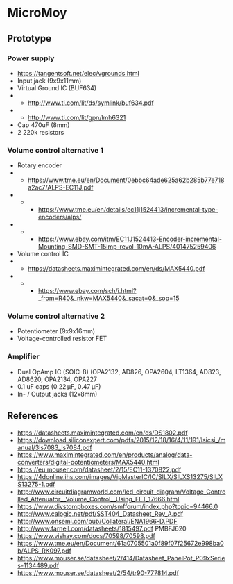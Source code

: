 # MicroMoy

## Prototype
### Power supply
* https://tangentsoft.net/elec/vgrounds.html
* Input jack (9x9x11mm)
* Virtual Ground IC (BUF634)
* * http://www.ti.com/lit/ds/symlink/buf634.pdf
* * http://www.ti.com/lit/gpn/lmh6321
* Cap 470uF (8mm)
* 2 220k resistors

### Volume control alternative 1
* Rotary encoder
* * https://www.tme.eu/en/Document/0ebbc64ade625a62b285b77e718a2ac7/ALPS-EC11J.pdf
* * * https://www.tme.eu/en/details/ec11j1524413/incremental-type-encoders/alps/
* * * https://www.ebay.com/itm/EC11J1524413-Encoder-incremental-Mounting-SMD-SMT-15imp-revol-10mA-ALPS/401475259406
* Volume control IC
* * https://datasheets.maximintegrated.com/en/ds/MAX5440.pdf
* * * https://www.ebay.com/sch/i.html?_from=R40&_nkw=MAX5440&_sacat=0&_sop=15

### Volume control alternative 2
* Potentiometer (9x9x16mm)
* Voltage-controlled resistor FET

### Amplifier
* Dual OpAmp IC (SOIC-8) (OPA2132, AD826, OPA2604, LT1364, AD823, AD8620, OPA2134, OPA227
* 0.1 uF caps (0.22 µF, 0.47 µF)
* In- / Output jacks (12x8mm)

## References

* https://datasheets.maximintegrated.com/en/ds/DS1802.pdf
* https://download.siliconexpert.com/pdfs/2015/12/18/16/4/11/191/lsicsi_/manual/3ls7083_ls7084.pdf
* https://www.maximintegrated.com/en/products/analog/data-converters/digital-potentiometers/MAX5440.html
* https://eu.mouser.com/datasheet/2/15/EC11-1370822.pdf
* https://4donline.ihs.com/images/VipMasterIC/IC/SILX/SILXS13275/SILXS13275-1.pdf
* http://www.circuitdiagramworld.com/led_circuit_diagram/Voltage_Controlled_Attenuator__Volume_Control__Using_FET_17666.html
* https://www.diystompboxes.com/smfforum/index.php?topic=94466.0
* http://www.calogic.net/pdf/SST404_Datasheet_Rev_A.pdf
* http://www.onsemi.com/pub/Collateral/ENA1966-D.PDF
* http://www.farnell.com/datasheets/1815497.pdf PMBFJ620
* https://www.vishay.com/docs/70598/70598.pdf
* https://www.tme.eu/en/Document/61a0705501a0f89f07f25672e998ba0b/ALPS_RK097.pdf
* https://www.mouser.se/datasheet/2/414/Datasheet_PanelPot_P09xSeries-1134489.pdf
* https://www.mouser.se/datasheet/2/54/tr90-777814.pdf
